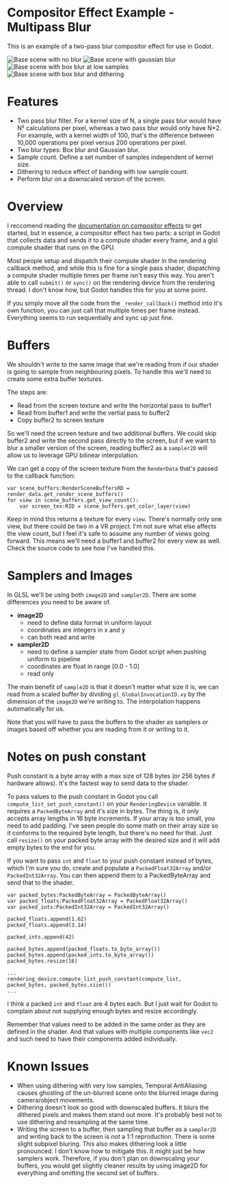# Compositor Effect Example - Multipass Blur
This is an example of a two-pass blur compositor effect for use in Godot.

![Base scene with no blur](images/base_scene.jpg)
![Base scene with gaussian blur](images/gaussian_blur.jpg)
![Base scene with box blur at low samples](images/box_low_sample.jpg)
![Base scene with box blur and dithering](images/box_low_sample_dithered.jpg)

# Features
- Two pass blur filter. For a kernel size of N, a single pass blur would have N² calculations per pixel, whereas a two pass blur would only have N*2. For example, with a kernel width of 100, that's the difference between 10,000 operations per pixel versus 200 operations per pixel.
- Two blur types: Box blur and Gaussian blur.
- Sample count. Define a set number of samples independent of kernel size.
- Dithering to reduce effect of banding with low sample count.
- Perform blur on a downscaled version of the screen.

# Overview
I reccomend reading the [documentation on compositor effects](https://docs.godotengine.org/en/stable/tutorials/rendering/compositor.html) to get started, but in essence, a compositor effect has two parts: a script in Godot that collects data and sends it to a compute shader every frame, and a glsl compute shader that runs on the GPU.

Most people setup and dispatch their compute shader in the rendering callback method, and while this is fine for a single pass shader, dispatching a compute shader multiple times per frame isn't easy this way. You aren't able to call `submit()` or `sync()` on the rendering device from the rendering thread. I don't know how, but Godot handles this for you at some point.

If you simply move all the code from the `_render_callback()` method into it's own function, you can just call that multiple times per frame instead. Everything seems to run sequentially and sync up just fine.

# Buffers
We shouldn't write to the same image that we're reading from if our shader is going to sample from neighbouring pixels. To handle this we'll need to create some extra buffer textures.

The steps are:
- Read from the screen texture and write the horizontal pass to buffer1
- Read from buffer1 and write the vertial pass to buffer2
- Copy buffer2 to screen texture

So we'll need the screen texture and two additional buffers. We could skip buffer2 and write the second pass directly to the screen, but if we want to blur a smaller version of the screen, reading buffer2 as a `sampler2D` will allow us to leverage GPU bilinear interpolation.

We can get a copy of the screen texture from the `RenderData` that's passed to the callback function: 
```gdscript
var scene_buffers:RenderSceneBuffersRD = render_data.get_render_scene_buffers()
for view in scene_buffers.get_view_count():
    var screen_tex:RID = scene_buffers.get_color_layer(view)
```
Keep in mind this returns a texture for every `view`. There's normally only one view, but there could be two in a VR project. I'm not sure what else affects the view count, but I feel it's safe to assume any number of views going forward. This means we'll need a buffer1 and buffer2 for every view as well. Check the source code to see how I've handled this.

# Samplers and Images

In GLSL we'll be using both `image2D` and `sampler2D`. There are some differences you need to be aware of.

- **image2D**
  - need to define data format in uniform layout
  - coordinates are integers in x and y
  - can both read and write
- **sampler2D**
  - need to define a sampler state from Godot script when pushing uniform to pipeline
  - coordinates are float in range [0.0 - 1.0]
  - read only

 The main benefit of `sample2D` is that it doesn't matter what size it is, we can read from a scaled buffer by dividing `gl_GlobalInvocationID.xy` by the dimension of the `image2D` we're writing to. The interpolation happens automatically for us.
 
 Note that you will have to pass the buffers to the shader as samplers or images based off whether you are reading from it or writing to it.
 
 # Notes on push constant
Push constant is a byte array with a max size of 128 bytes (or 256 bytes if hardware allows). It's the fastest way to send data to the shader.

To pass values to the push constant in Godot you call `compute_list_set_push_constant()` on your `RenderingDevice` variable. It requires a `PackedByteArray` and it's size in bytes. The thing is, it only accepts array lengths in 16 byte increments. If your array is too small, you need to add padding. I've seen people do some math on their array size so it conforms to the required byte length, but there's no need for that. Just call `resize()` on your packed byte array with the desired size and it will add empty bytes to the end for you.

If you want to pass `int` and `float` to your push constant instead of bytes, which I'm sure you do, create and populate a `PackedFloat32Array` and/or `PackedInt32Array`. You can then append them to a PackedByteArray and send that to the shader.

```gdscript
var packed_bytes:PackedByteArray = PackedByteArray()
var packed_floats:PackedFloat32Array = PackedFloat32Array()
var packed_ints:PackedInt32Array = PackedInt32Array()

packed_floats.append(1.62)
packed_floats.append(3.14)

packed_ints.append(42)

packed_bytes.append(packed_floats.to_byte_array())
packed_bytes.append(packed_ints.to_byte_array())
packed_bytes.resize(16)

...
rendering_device.compute_list_push_constant(compute_list, packed_bytes, packed_bytes.size())
...
```
I think a packed `int` and `float` are 4 bytes each. But I just wait for Godot to complain about not supplying enough bytes and resize accordingly.

Remember that values need to be added in the same order as they are defined in the shader. And that values with multiple components like `vec2` and such need to have their components added individually.

# Known Issues
- When using dithering with very low samples, Temporal AntiAliasing causes ghosting of the un-blurred scene onto the blurred image during camera/object movements.
- Dithering doesn't look so good with downscaled buffers. It blurs the dithered pixels and makes them stand out more. It's probably best not to use dithering and resampling at the same time.
- Writing the screen to a buffer, then sampling that buffer as a `sampler2D` and writing back to the screen is *not* a 1:1 reproduction. There is some slight subpixel bluring. This also makes dithering look a little pronounced. I don't know how to mitigate this. It might just be how samplers work. Therefore, if you don't plan on downscaling your buffers, you would get slightly cleaner results by using image2D for everything and omitting the second set of buffers.


